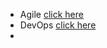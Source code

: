 
- Agile [click here](https://github.com/gia-bartlett/DevOps/blob/master/agile.md) 
- DevOps [click here](https://github.com/gia-bartlett/DevOps/blob/master/devops.md)  
- 
